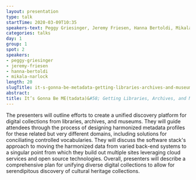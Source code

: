 ```yaml
---
layout: presentation
type: talk
startTime: 2020-03-09T10:35
speakers-text: Peggy Griesinger, Jeremy Friesen, Hanna Bertoldi, Mikala Narlock
categories: talks
day: 1
group: 1
spot: 2
speakers:
- peggy-griesinger
- jeremy-friesen
- hanna-bertoldi
- mikala-narlock
length: 20
slugTitle: it-s-gonna-be-metadata-getting-libraries-archives-and-museums-nsync
abstract:
title: It’s Gonna Be ME(tadata)&#58; Getting Libraries, Archives, and Museums *NSYNC
---
```

The presenters will outline efforts to create a unified discovery platform for digital collections from libraries, archives, and museums. They will guide attendees through the process of designing harmonized metadata profiles for these related but very different domains, including solutions for conciliating controlled vocabularies. They will discuss the software stack's approach to moving the harmonized data from varied back-end systems to a singular point from which they build out multiple sites leveraging cloud services and open source technologies. Overall, presenters will describe a comprehensive plan for unifying diverse digital collections to allow for serendipitous discovery of cultural heritage collections.
